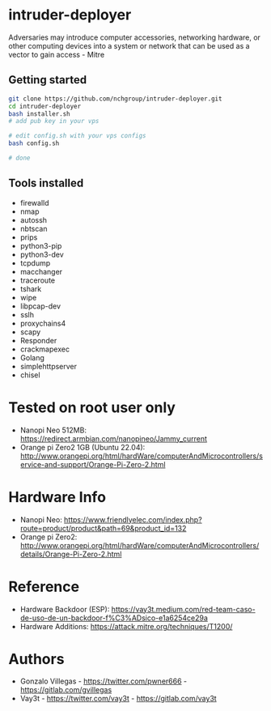# intruder-deployer
Adversaries may introduce computer accessories, networking hardware, or other computing devices into a system or network that can be used as a vector to gain access - Mitre

## Getting started

```bash
git clone https://github.com/nchgroup/intruder-deployer.git
cd intruder-deployer
bash installer.sh
# add pub key in your vps

# edit config.sh with your vps configs
bash config.sh

# done
```

## Tools installed

* firewalld
* nmap
* autossh
* nbtscan
* prips
* python3-pip
* python3-dev
* tcpdump
* macchanger
* traceroute
* tshark
* wipe
* libpcap-dev
* sslh
* proxychains4
* scapy
* Responder
* crackmapexec
* Golang
* simplehttpserver
* chisel


# Tested on root user only

* Nanopi Neo 512MB: https://redirect.armbian.com/nanopineo/Jammy_current
* Orange pi Zero2 1GB (Ubuntu 22.04): http://www.orangepi.org/html/hardWare/computerAndMicrocontrollers/service-and-support/Orange-Pi-Zero-2.html

# Hardware Info

* Nanopi Neo: https://www.friendlyelec.com/index.php?route=product/product&path=69&product_id=132
* Orange pi Zero2: http://www.orangepi.org/html/hardWare/computerAndMicrocontrollers/details/Orange-Pi-Zero-2.html

# Reference

* Hardware Backdoor (ESP): https://vay3t.medium.com/red-team-caso-de-uso-de-un-backdoor-f%C3%ADsico-e1a6254ce29a
* Hardware Additions: https://attack.mitre.org/techniques/T1200/

# Authors

* Gonzalo Villegas - https://twitter.com/pwner666 - https://gitlab.com/gvillegas
* Vay3t - https://twitter.com/vay3t - https://gitlab.com/vay3t